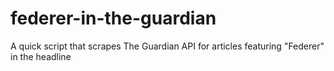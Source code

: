 # federer-in-the-guardian
A quick script that scrapes The Guardian API for articles featuring "Federer" in the headline
